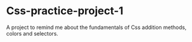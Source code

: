 # Css-practice-project-1
A project to remind me about the fundamentals of Css addition methods, colors and selectors.
